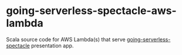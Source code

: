 # going-serverless-spectacle-aws-lambda
Scala source code for AWS Lambda(s) that serve [going-serverless-spectacle](https://github.com/padurean/going-serverless-spectacle) presentation app.
